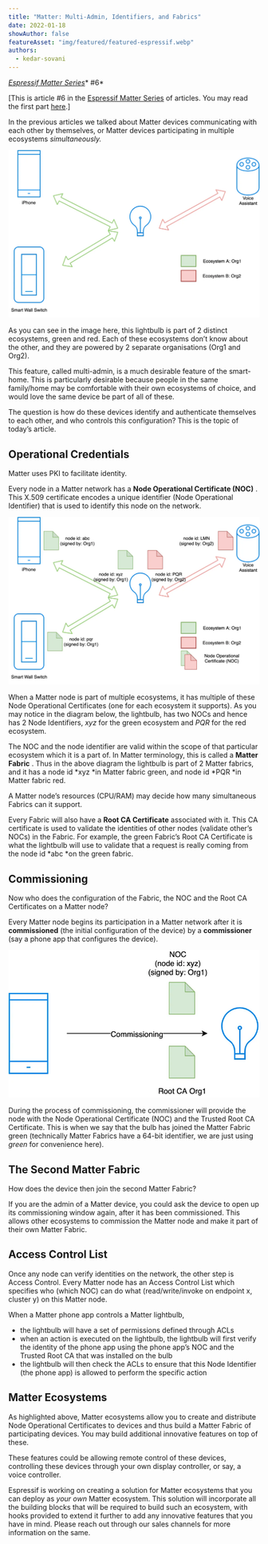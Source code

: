 ```yaml
---
title: "Matter: Multi-Admin, Identifiers, and Fabrics"
date: 2022-01-18
showAuthor: false
featureAsset: "img/featured/featured-espressif.webp"
authors:
  - kedar-sovani
---
```

[*Espressif Matter Series*](/matter-38ccf1d60bcd)* #6*

[This is article #6 in the [Espressif Matter Series](/matter-38ccf1d60bcd) of articles. You may read the first part [here](/what-does-matter-mean-to-you-fa3bb53a7793).]

In the previous articles we talked about Matter devices communicating with each other by themselves, or Matter devices participating in multiple ecosystems *simultaneously.*

![](img/matter-1.webp)

As you can see in the image here, this lightbulb is part of 2 distinct ecosystems, green and red. Each of these ecosystems don’t know about the other, and they are powered by 2 separate organisations (Org1 and Org2).

This feature, called multi-admin, is a much desirable feature of the smart-home. This is particularly desirable because people in the same family/home may be comfortable with their own ecosystems of choice, and would love the same device be part of all of these.

The question is how do these devices identify and authenticate themselves to each other, and who controls this configuration? This is the topic of today’s article.

## Operational Credentials

Matter uses PKI to facilitate identity.

Every node in a Matter network has a __Node Operational Certificate (NOC)__ . This X.509 certificate encodes a unique identifier (Node Operational Identifier) that is used to identify this node on the network.

![](img/matter-2.webp)

When a Matter node is part of multiple ecosystems, it has multiple of these Node Operational Certificates (one for each ecosystem it supports). As you may notice in the diagram below, the lightbulb, has two NOCs and hence has 2 Node Identifiers, *xyz* for the green ecosystem and *PQR* for the red ecosystem.

The NOC and the node identifier are valid within the scope of that particular ecosystem which it is a part of. In Matter terminology, this is called a __Matter Fabric__ . Thus in the above diagram the lightbulb is part of 2 Matter fabrics, and it has a node id *xyz *in Matter fabric green, and node id *PQR *in Matter fabric red.

A Matter node’s resources (CPU/RAM) may decide how many simultaneous Fabrics can it support.

Every Fabric will also have a __Root CA Certificate__  associated with it. This CA certificate is used to validate the identities of other nodes (validate other’s NOCs) in the Fabric. For example, the green Fabric’s Root CA Certificate is what the lightbulb will use to validate that a request is really coming from the node id *abc *on the green fabric.

## Commissioning

Now who does the configuration of the Fabric, the NOC and the Root CA Certificates on a Matter node?

Every Matter node begins its participation in a Matter network after it is __commissioned__  (the initial configuration of the device) by a __commissioner__  (say a phone app that configures the device).

![](img/matter-3.webp)

During the process of commissioning, the commissioner will provide the node with the Node Operational Certificate (NOC) and the Trusted Root CA Certificate. This is when we say that the bulb has joined the Matter Fabric green (technically Matter Fabrics have a 64-bit identifier, we are just using *green* for convenience here).

## The Second Matter Fabric

How does the device then join the second Matter Fabric?

If you are the admin of a Matter device, you could ask the device to open up its commissioning window again, after it has been commissioned. This allows other ecosystems to commission the Matter node and make it part of their own Matter Fabric.

## Access Control List

Once any node can verify identities on the network, the other step is Access Control. Every Matter node has an Access Control List which specifies who (which NOC) can do what (read/write/invoke on endpoint x, cluster y) on this Matter node.

When a Matter phone app controls a Matter lightbulb,

- the lightbulb will have a set of permissions defined through ACLs
- when an action is executed on the lightbulb, the lightbulb will first verify the identity of the phone app using the phone app’s NOC and the Trusted Root CA that was installed on the bulb
- the lightbulb will then check the ACLs to ensure that this Node Identifier (the phone app) is allowed to perform the specific action

## Matter Ecosystems

As highlighted above, Matter ecosystems allow you to create and distribute Node Operational Certificates to devices and thus build a Matter Fabric of participating devices. You may build additional innovative features on top of these.

These features could be allowing remote control of these devices, controlling these devices through your own display controller, or say, a voice controller.

Espressif is working on creating a solution for Matter ecosystems that you can deploy as *your own* Matter ecosystem. This solution will incorporate all the building blocks that will be required to build such an ecosystem, with hooks provided to extend it further to add any innovative features that you have in mind. Please reach out through our sales channels for more information on the same.
